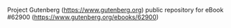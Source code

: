 Project Gutenberg (https://www.gutenberg.org) public repository for eBook #62900 (https://www.gutenberg.org/ebooks/62900)
